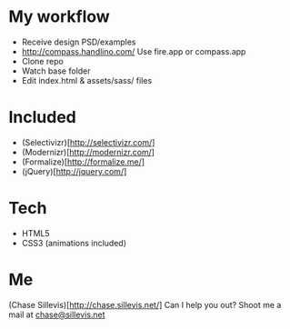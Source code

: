 # My workflow
- Receive design PSD/examples
- http://compass.handlino.com/ Use fire.app or compass.app
- Clone repo
- Watch base folder
- Edit index.html & assets/sass/ files

# Included
- (Selectivizr)[http://selectivizr.com/]
- (Modernizr)[http://modernizr.com/]
- (Formalize)[http://formalize.me/]
- (jQuery)[http://jquery.com/]

# Tech
- HTML5
- CSS3 (animations included)

# Me
(Chase Sillevis)[http://chase.sillevis.net/]
Can I help you out? Shoot me a mail at chase@sillevis.net